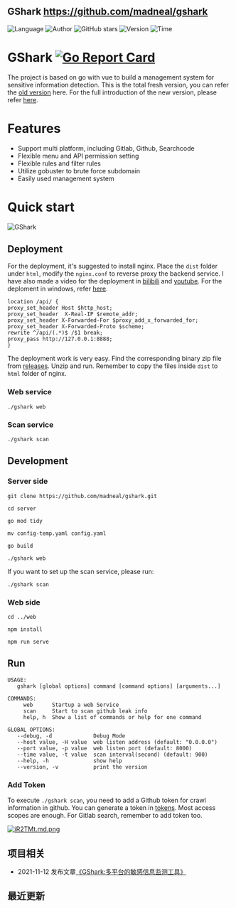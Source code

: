 ## GShark <https://github.com/madneal/gshark>
<!--auto_detail_badge_begin_0b490ffb61b26b45de3ea5d7dd8a582e-->
![Language](https://img.shields.io/badge/Language-Golang-blue)
![Author](https://img.shields.io/badge/Author-madneal-orange)
![GitHub stars](https://img.shields.io/github/stars/madneal/gshark.svg?style=flat&logo=github)
![Version](https://img.shields.io/badge/Version-V0.8.4-red)
![Time](https://img.shields.io/badge/Join-20201221-green)
<!--auto_detail_badge_end_fef74f2d7ea73fcc43ff78e05b1e7451-->


# GShark [![Go Report Card](https://goreportcard.com/badge/github.com/madneal/gshark)](https://goreportcard.com/report/github.com/madneal/gshark)   

The project is based on go with vue to build a management system for sensitive information detection. This is the total fresh version, you can refer the [old version](https://github.com/madneal/gshark/blob/gin/OLD_README.md) here. For the full introduction of the new version, please refer [here](https://mp.weixin.qq.com/s/Yoo1DdC2lCtqOMAreF9K0w).


# Features

* Support multi platform, including Gitlab, Github, Searchcode
* Flexible menu and API permission setting
* Flexible rules and filter rules
* Utilize gobuster to brute force subdomain
* Easily used management system

# Quick start

![GShark](https://user-images.githubusercontent.com/12164075/114326875-58e1da80-9b69-11eb-82a5-b2e3751a2304.png)

## Deployment

For the deployment, it's suggested to install nginx. Place the `dist` folder under `html`, modify the `nginx.conf` to reverse proxy the backend service. I have also made a video for the deployment in [bilibili](https://www.bilibili.com/video/BV1Py4y1s7ap/) and [youtube](https://youtu.be/bFrKm5t4M54). For the deploment in windows, refer [here](https://www.bilibili.com/video/BV1CA411L7ux/).

```
location /api/ {
proxy_set_header Host $http_host;
proxy_set_header  X-Real-IP $remote_addr;
proxy_set_header X-Forwarded-For $proxy_add_x_forwarded_for;
proxy_set_header X-Forwarded-Proto $scheme;
rewrite ^/api/(.*)$ /$1 break;
proxy_pass http://127.0.0.1:8888;
}
```

The deployment work is very easy. Find the corresponding binary zip file from [releases](https://github.com/madneal/gshark/releases). Unzip and run. Remember to copy the files inside `dist` to `html` folder of nginx.

### Web service

```
./gshark web
```

### Scan service

```
./gshark scan
```

## Development

### Server side

``` 
git clone https://github.com/madneal/gshark.git

cd server

go mod tidy

mv config-temp.yaml config.yaml

go build

./gshark web
```

If you want to set up the scan service, please run:

```
./gshark scan
```



### Web side

```
cd ../web

npm install

npm run serve
```

## Run

```
USAGE:
   gshark [global options] command [command options] [arguments...]

COMMANDS:
     web      Startup a web Service
     scan     Start to scan github leak info
     help, h  Show a list of commands or help for one command

GLOBAL OPTIONS:
   --debug, -d             Debug Mode
   --host value, -H value  web listen address (default: "0.0.0.0")
   --port value, -p value  web listen port (default: 8000)
   --time value, -t value  scan interval(second) (default: 900)
   --help, -h              show help
   --version, -v           print the version
```

### Add Token

To execute `./gshark scan`, you need to add a Github token for crawl information in github. You can generate a token in [tokens](https://github.com/settings/tokens). Most access scopes are enough. For Gitlab search, remember to add token too.

[![iR2TMt.md.png](https://s1.ax1x.com/2018/10/31/iR2TMt.md.png)](https://imgchr.com/i/iR2TMt)

<!--auto_detail_active_begin_e1c6fb434b6f0baf6912c7a1934f772b-->
## 项目相关

- 2021-11-12 发布文章[《GShark:多平台的敏感信息监测工具》](https://mp.weixin.qq.com/s/MG1lxiFg4a8KkAdhSMOu3Q)

## 最近更新

<!--auto_detail_active_end_f9cf7911015e9913b7e691a7a5878527-->
